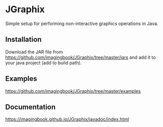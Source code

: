 # JGraphix
Simple setup for performing non-interactive graphics operations in Java.

## Installation
Download the JAR file from https://github.com/imagingbook/JGraphix/tree/master/jars
and add it to your java project (add to build path).

## Examples
https://github.com/imagingbook/JGraphix/tree/master/examples

## Documentation
https://imagingbook.github.io/JGraphix/javadoc/index.html
